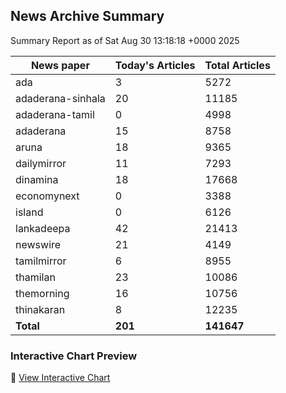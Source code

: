 <!-- @format -->

## News Archive Summary

Summary Report as of Sat Aug 30 13:18:18 +0000 2025

| News paper         | Today's Articles | Total Articles |
|--------------------|------------------|----------------|
| ada               | 3          | 5272        |
| adaderana-sinhala               | 20          | 11185        |
| adaderana-tamil               | 0          | 4998        |
| adaderana               | 15          | 8758        |
| aruna               | 18          | 9365        |
| dailymirror               | 11          | 7293        |
| dinamina               | 18          | 17668        |
| economynext               | 0          | 3388        |
| island               | 0          | 6126        |
| lankadeepa               | 42          | 21413        |
| newswire               | 21          | 4149        |
| tamilmirror               | 6          | 8955        |
| thamilan               | 23          | 10086        |
| themorning               | 16          | 10756        |
| thinakaran               | 8          | 12235        |
| **Total**          | **201**      | **141647** |

### Interactive Chart Preview
🔗 [View Interactive Chart](https://itscharukadeshan.github.io/sl_news_archive_data/news_chart_by_newspaper.html)

